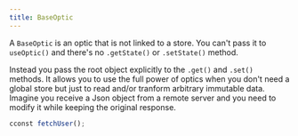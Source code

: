 ```yaml
---
title: BaseOptic
---
```


A `BaseOptic` is an optic that is not linked to a store. You can't pass it to `useOptic()` and there's no `.getState()` or `.setState()` method.

Instead you pass the root object explicitly to the `.get()` and `.set()` methods. It allows you to use the full power of optics when you don't need a global store but just to read and/or tranform arbitrary immutable data.  
Imagine you receive a Json object from a remote server and you need to modify it while keeping the original response.

```ts
cconst fetchUser();
```

